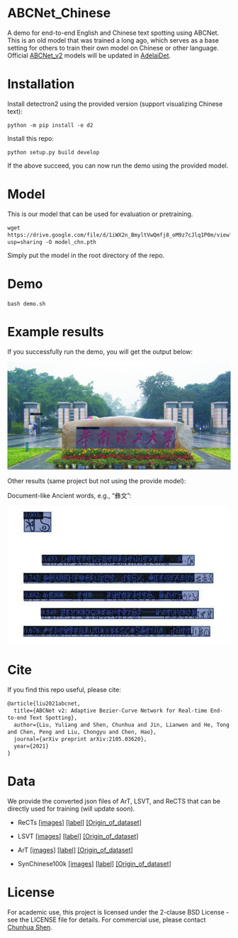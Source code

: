 # ABCNet_Chinese
A demo for end-to-end English and Chinese text spotting using ABCNet. This is an old model that was trained a long ago, which serves as a base setting for others to train their own model on Chinese or other language. Official [ABCNet_v2](https://arxiv.org/abs/2105.03620) models will be updated in [AdelaiDet](https://github.com/aim-uofa/AdelaiDet).

# Installation
Install detectron2 using the provided version (support visualizing Chinese text):
```
python -m pip install -e d2
```
Install this repo:
```
python setup.py build develop
```
If the above succeed, you can now run the demo using the provided model.


# Model
This is our model that can be used for evaluation or pretraining. 

```
wget https://drive.google.com/file/d/1iWX2n_BmyltVwQmfj8_oM9z7cJlq1P0m/view?usp=sharing -O model_chn.pth
```
Simply put the model in the root directory of the repo. 

# Demo

```
bash demo.sh
```

# Example results
If you successfully run the demo, you will get the output below:
<div align="center">
    <img src="demo/exp1.png" width="960" >
</div>

Other results (same project but not using the provide model):

Document-like Ancient words, e.g., “彝文”:
<div align="center">
    <img src="demo/exp4.png" width="960" >
</div>

# Cite
If you find this repo useful, please cite:
```
@article{liu2021abcnet,
  title={ABCNet v2: Adaptive Bezier-Curve Network for Real-time End-to-end Text Spotting},
  author={Liu, Yuliang and Shen, Chunhua and Jin, Lianwen and He, Tong and Chen, Peng and Liu, Chongyu and Chen, Hao},
  journal={arXiv preprint arXiv:2105.03620},
  year={2021}
}
```

# Data
We provide the converted json files of ArT, LSVT, and ReCTS that can be directly used for training (will update soon).

- ReCTs [[images]](TBD) [[label]](TBD) [[Origin_of_dataset]](https://rrc.cvc.uab.es/?ch=12)

- LSVT [[images]](TBD) [[label]](TBD) [[Origin_of_dataset]](https://rrc.cvc.uab.es/?ch=16)

- ArT [[images]](TBD) [[label]](TBD) [[Origin_of_dataset]](https://rrc.cvc.uab.es/?ch=14)

- SynChinese100k [[images]](TBD) [[label]](TBD) [[Origin_of_dataset]](https://arxiv.org/abs/2105.03620)


# License 
For academic use, this project is licensed under the 2-clause BSD License - see the LICENSE file for details. For commercial use, please contact [Chunhua Shen](mailto:chhshen@gmail.com).
